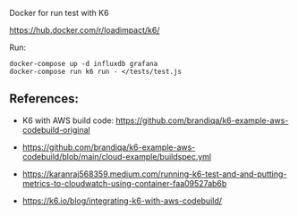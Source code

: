 Docker for run test with K6

https://hub.docker.com/r/loadimpact/k6/


Run: 
```
docker-compose up -d influxdb grafana
docker-compose run k6 run - </tests/test.js
```


## References:

- K6 with AWS build code: https://github.com/brandiqa/k6-example-aws-codebuild-original

- https://github.com/brandiqa/k6-example-aws-codebuild/blob/main/cloud-example/buildspec.yml

- https://karanraj568359.medium.com/running-k6-test-and-and-putting-metrics-to-cloudwatch-using-container-faa09527ab6b

- https://k6.io/blog/integrating-k6-with-aws-codebuild/
